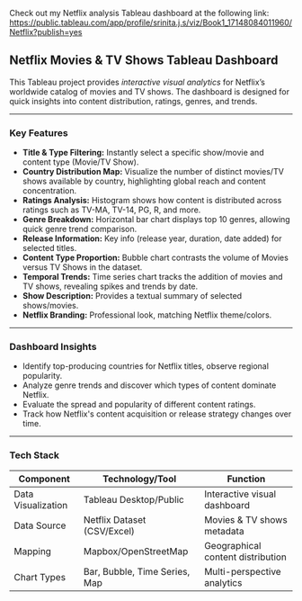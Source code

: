 
Check out my Netflix analysis Tableau dashboard at the following link: https://public.tableau.com/app/profile/srinita.j.s/viz/Book1_17148084011960/Netflix?publish=yes

## Netflix Movies & TV Shows Tableau Dashboard

This Tableau project provides *interactive visual analytics* for Netflix’s worldwide catalog of movies and TV shows. The dashboard is designed for quick insights into content distribution, ratings, genres, and trends. 

***

### Key Features

- **Title & Type Filtering:** Instantly select a specific show/movie and content type (Movie/TV Show).
- **Country Distribution Map:** Visualize the number of distinct movies/TV shows available by country, highlighting global reach and content concentration.
- **Ratings Analysis:** Histogram shows how content is distributed across ratings such as TV-MA, TV-14, PG, R, and more.
- **Genre Breakdown:** Horizontal bar chart displays top 10 genres, allowing quick genre trend comparison.
- **Release Information:** Key info (release year, duration, date added) for selected titles.
- **Content Type Proportion:** Bubble chart contrasts the volume of Movies versus TV Shows in the dataset.
- **Temporal Trends:** Time series chart tracks the addition of movies and TV shows, revealing spikes and trends by date.
- **Show Description:** Provides a textual summary of selected shows/movies.
- **Netflix Branding:** Professional look, matching Netflix theme/colors.

***

### Dashboard Insights

- Identify top-producing countries for Netflix titles, observe regional popularity.
- Analyze genre trends and discover which types of content dominate Netflix.
- Evaluate the spread and popularity of different content ratings.
- Track how Netflix's content acquisition or release strategy changes over time.

***

### Tech Stack

| Component        | Technology/Tool         | Function                                |
|------------------|------------------------|-----------------------------------------|
| Data Visualization | Tableau Desktop/Public | Interactive visual dashboard            |
| Data Source      | Netflix Dataset (CSV/Excel) | Movies & TV shows metadata             |
| Mapping         | Mapbox/OpenStreetMap   | Geographical content distribution       |
| Chart Types      | Bar, Bubble, Time Series, Map | Multi-perspective analytics            |


